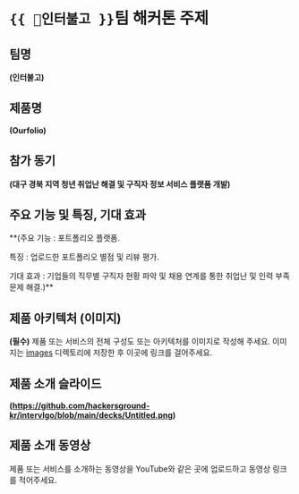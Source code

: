 # `{{ 인터불고 }}`팀 해커톤 주제

## 팀명

**(인터불고)**

## 제품명

**(Ourfolio)** 

## 참가 동기

**(대구 경북 지역 청년 취업난 해결 및 구직자 정보 서비스 플랫폼 개발)** 

## 주요 기능 및 특징, 기대 효과

**(주요 기능 : 포트폴리오 플랫폼.


특징 : 업로드한 포트폴리오 별점 및 리뷰 평가.


기대 효과 : 기업들의 직무별 구직자 현황 파악 및 채용 연계를 통한 취업난 및 인력 부족 문제 해결.)** 

## 제품 아키텍처 (이미지)

**(필수)** 제품 또는 서비스의 전체 구성도 또는 아키텍처를 이미지로 작성해 주세요. 이미지는 [images](./images) 디렉토리에 저장한 후 이곳에 링크를 걸어주세요.

## 제품 소개 슬라이드

**(https://github.com/hackersground-kr/intervlgo/blob/main/decks/Untitled.png)**

## 제품 소개 동영상

제품 또는 서비스를 소개하는 동영상을 YouTube와 같은 곳에 업로드하고 동영상 링크를 적어주세요.
